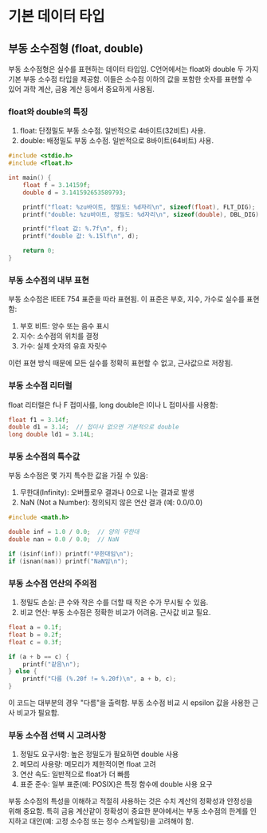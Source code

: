 # 기본 데이터 타입

## 부동 소수점형 (float, double)

부동 소수점형은 실수를 표현하는 데이터 타입임. C언어에서는 float와 double 두 가지 기본 부동 소수점 타입을 제공함. 이들은 소수점 이하의 값을 포함한 숫자를 표현할 수 있어 과학 계산, 금융 계산 등에서 중요하게 사용됨.

### float와 double의 특징

1. float: 단정밀도 부동 소수점. 일반적으로 4바이트(32비트) 사용.
2. double: 배정밀도 부동 소수점. 일반적으로 8바이트(64비트) 사용.

```c
#include <stdio.h>
#include <float.h>

int main() {
    float f = 3.14159f;
    double d = 3.141592653589793;

    printf("float: %zu바이트, 정밀도: %d자리\n", sizeof(float), FLT_DIG);
    printf("double: %zu바이트, 정밀도: %d자리\n", sizeof(double), DBL_DIG);

    printf("float 값: %.7f\n", f);
    printf("double 값: %.15lf\n", d);

    return 0;
}
```

### 부동 소수점의 내부 표현

부동 소수점은 IEEE 754 표준을 따라 표현됨. 이 표준은 부호, 지수, 가수로 실수를 표현함:

1. 부호 비트: 양수 또는 음수 표시
2. 지수: 소수점의 위치를 결정
3. 가수: 실제 숫자의 유효 자릿수

이런 표현 방식 때문에 모든 실수를 정확히 표현할 수 없고, 근사값으로 저장됨.

### 부동 소수점 리터럴

float 리터럴은 f나 F 접미사를, long double은 l이나 L 접미사를 사용함:

```c
float f1 = 3.14f;
double d1 = 3.14;  // 접미사 없으면 기본적으로 double
long double ld1 = 3.14L;
```

### 부동 소수점의 특수값

부동 소수점은 몇 가지 특수한 값을 가질 수 있음:

1. 무한대(Infinity): 오버플로우 결과나 0으로 나눈 결과로 발생
2. NaN (Not a Number): 정의되지 않은 연산 결과 (예: 0.0/0.0)

```c
#include <math.h>

double inf = 1.0 / 0.0;  // 양의 무한대
double nan = 0.0 / 0.0;  // NaN

if (isinf(inf)) printf("무한대임\n");
if (isnan(nan)) printf("NaN임\n");
```

### 부동 소수점 연산의 주의점

1. 정밀도 손실: 큰 수와 작은 수를 더할 때 작은 수가 무시될 수 있음.
2. 비교 연산: 부동 소수점은 정확한 비교가 어려움. 근사값 비교 필요.

```c
float a = 0.1f;
float b = 0.2f;
float c = 0.3f;

if (a + b == c) {
    printf("같음\n");
} else {
    printf("다름 (%.20f != %.20f)\n", a + b, c);
}
```

이 코드는 대부분의 경우 "다름"을 출력함. 부동 소수점 비교 시 epsilon 값을 사용한 근사 비교가 필요함.

### 부동 소수점 선택 시 고려사항

1. 정밀도 요구사항: 높은 정밀도가 필요하면 double 사용
2. 메모리 사용량: 메모리가 제한적이면 float 고려
3. 연산 속도: 일반적으로 float가 더 빠름
4. 표준 준수: 일부 표준(예: POSIX)은 특정 함수에 double 사용 요구

부동 소수점의 특성을 이해하고 적절히 사용하는 것은 수치 계산의 정확성과 안정성을 위해 중요함. 특히 금융 계산같이 정확성이 중요한 분야에서는 부동 소수점의 한계를 인지하고 대안(예: 고정 소수점 또는 정수 스케일링)을 고려해야 함.
